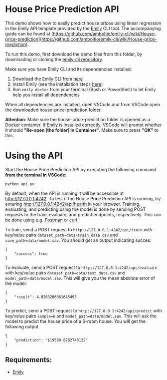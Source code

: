 # House Price Prediction API
This demo shows how to easily predict house prices using linear regression in the Emily API template provided by the [Emily](http://ambolt.io/emily) CLI tool.
The accompanying guide can be found at [https://github.com/amboltio/emily-cli/wiki/House-price-prediction](https://github.com/amboltio/emily-cli/wiki/House-price-prediction).

To run this demo, first download the demo files from this folder, by downloading or cloning the [emily-cli repository](https://github.com/amboltio/emily-cli). 

Make sure you have Emily CLI and its dependencies installed:
1. Download the Emily CLI from [here](http://ambolt.io/emily)
2. Install Emily (see the installation steps [here](https://github.com/amboltio/emily-cli/wiki/How-to-install-Emily))
3. Run ```emily doctor``` from your terminal (Bash or PowerShell) to let Emily help you install all dependencies

When all dependencies are installed, open VSCode and from VSCode open the downloaded house-price-prediction folder. 

**Attention**: Make sure the house-price-prediction folder is opened as a Docker container. If Emily is installed correctly, VSCode will prompt whether it should **"Re-open [the folder] in Container"**. Make sure to press **"OK"** to this.

# Using the API
Start the House Price Prediction API by executing the following command **from the terminal in VSCode**:
```
python api.py
```

By default, when the API is running it will be accessible at http://127.0.0.1:4242.
To test if the House Price Prediction API is running, try entering http://127.0.0.1:4242/api/health in your browser.
Training, evaluating, and predicting using the model is done by sending POST requests to the train, evaluate, and predict endpoints, respectively.
This can be done using e.g. [Postman](https://www.postman.com/) or [curl](https://curl.se/).

To train, send a POST request to `http://127.0.0.1:4242/api/train` with key/value pairs `dataset_path=data/train_data.csv` and `save_path=data/model.sav`. You should get an output indicating succes:
```
{
    "success": true
}
```

To evaluate, send a POST request to `http://127.0.0.1:4242/api/evaluate` with key/value pairs `dataset_path=data/test_data.csv` and `model_path=data/model.sav`. This will give you the mean absolute error of the model:
```
{
    "result": 4.0203266061645495
}
```

To predict, send a POST request to `http://127.0.0.1:4242/api/predict` with key/value pairs `sample=6` and `model_path=data/model.sav`. This will ask the model to predict the house price of a 6-room house. You will get the following output.
```
{
    "prediction": "$19588.8762740132"
}
```

## Requirements:
- [Emily](http://ambolt.io/emily)
